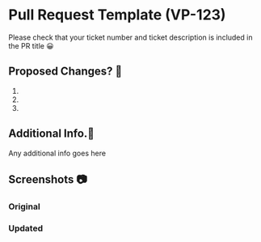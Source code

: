 # Pull Request Template (VP-123)

Please check that your ticket number and ticket description is included in the PR title 😀


## Proposed Changes? 🤔
1. 
2. 
3. 

## Additional Info.🧐

Any additional info goes here

## Screenshots 📷
 
### Original


### Updated
